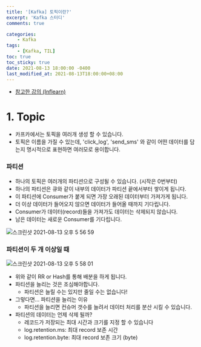 ```yaml
---
title: '[Kafka] 토픽이란?'
excerpt: 'Kafka 스터디'
comments: true

categories:
    - Kafka
tags:
    - [Kafka, TIL]
toc: true
toc_sticky: true
date: 2021-08-13 18:00:00 -0400
last_modified_at: 2021-08-13T18:00:00+08:00
---
```


- [참고한 강의 (Inflearn)](https://www.inflearn.com/course/%EC%95%84%ED%8C%8C%EC%B9%98-%EC%B9%B4%ED%94%84%EC%B9%B4-%EC%9E%85%EB%AC%B8/lecture/67221?tab=curriculum)
# 1. Topic
- 카프카에서는 토픽을 여러개 생성 할 수 있습니다.
- 토픽은 이름을 가질 수 있는데, 'click_log', 'send_sms' 와 같이 어떤 데이터를 담는지 명시적으로 표현하면 여러모로 용이합니다.

### 파티션
- 하나의 토픽은 여러개의 파티션으로 구성될 수 있습니다. (시작은 0번부터)
- 하나의 파티션은 큐와 같이 내부의 데이터가 파티션 끝에서부터 쌓이게 됩니다.
- 이 파티션에 Consumer가 붙게 되면 가장 오래된 데이터부터 가져가게 됩니다.
- 더 이상 데이터가 들어오지 않으면 데이터가 들어올 때까지 기다립니다.
- Consumer가 데이터(record)들을 가져가도 데이터는 삭제되지 않습니다.
- 남은 데이터는 새로운 Consumer를 기다립니다.

![스크린샷 2021-08-13 오후 5 56 59](https://user-images.githubusercontent.com/51807128/129332237-fadd0c97-330b-4a36-8bf8-c24e48a27ad7.png)

### 파티션이 두 개 이상일 때
![스크린샷 2021-08-13 오후 5 58 01](https://user-images.githubusercontent.com/51807128/129332409-5f00f050-ad42-413c-98f4-15a3514424d3.png)

- 위와 같이 RR or Hash를 통해 배분을 하게 됩니다.
- 파티션을 늘리는 것은 조심해야합니다.
  - 파티션은 늘릴 수는 있지만 줄일 수는 없습니다!
- 그렇다면... 파티션을 늘리는 이유
  - 파티션을 늘리면 컨슈머 갯수를 늘려서 데이터 처리를 분산 시킬 수 있습니다.
- 파티션의 데이터는 언제 삭제 될까?
  - 레코드가 저장되는 최대 시간과 크기를 지정 할 수 있습니다
  - log.retention.ms: 최대 record 보존 시간
  - log.retention.byte: 최대 record 보존 크기 (byte)